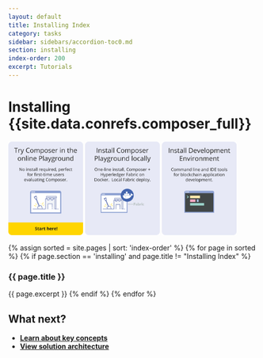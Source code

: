 ```yaml
---
layout: default
title: Installing Index
category: tasks
sidebar: sidebars/accordion-toc0.md
section: installing
index-order: 200
excerpt: Tutorials
---
```


# Installing {{site.data.conrefs.composer_full}}

<a href="../installing/getting-started-with-playground.html"><img src='../assets/img/Install01.svg' width="30%"/></a> <a href="../installing/using-playground-locally.html"><img src='../assets/img/Install02.svg' width="30%"/></a> <a href="../installing/development-tools.html"><img src='../assets/img/Install03.svg' width="30%"/></a>

{% assign sorted = site.pages | sort: 'index-order' %}
{% for page in sorted %}
{% if page.section == 'installing' and page.title != "Installing Index" %}
### {{ page.title }}
{{ page.excerpt }}
{% endif %}
{% endfor %}

## What next?

* [**Learn about key concepts**](../introduction/key-concepts.html)
* [**View solution architecture**](../introduction/solution-architecture.html)
